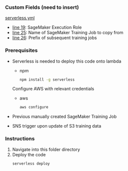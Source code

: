 ### Custom Fields (need to insert)
[serverless.yml](serverless.yml)

* [line 19](https://github.com/elicialzy/plagiarism-detector/blob/367cbe30581ea3a5105de29ff0e7538a9cf841ab/retrain-codes/lambda-custom-bert/serverless.yml#L19): SageMaker Execution Role
* [line 25](https://github.com/elicialzy/plagiarism-detector/blob/367cbe30581ea3a5105de29ff0e7538a9cf841ab/retrain-codes/lambda-custom-bert/serverless.yml#L25): Name of SageMaker Training Job to copy from 
* [line 26](https://github.com/elicialzy/plagiarism-detector/blob/367cbe30581ea3a5105de29ff0e7538a9cf841ab/retrain-codes/lambda-custom-bert/serverless.yml#L26): Prefix of subsequent training jobs

### Prerequisites

* Serverless is needed to deploy this code onto lambda

  * npm
    ```sh
    npm install -g serverless
    ```

  Configure AWS with relevant credentials
  * aws
    ```sh
    aws configure
    ```

* Previous manually created SageMaker Training Job
* SNS trigger upon update of S3 training data

### Instructions

1. Navigate into this folder directory
2. Deploy the code
   ```sh
   serverless deploy
   ```
